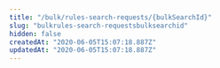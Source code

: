 ```yaml
---
title: "/bulk/rules-search-requests/{bulkSearchId}"
slug: "bulkrules-search-requestsbulksearchid"
hidden: false
createdAt: "2020-06-05T15:07:18.887Z"
updatedAt: "2020-06-05T15:07:18.887Z"
---
```

